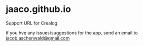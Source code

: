 # jaaco.github.io
Support URL for Crealog

if you hve any issues/suggestions for the app, send an email to jacob.aschenwald@gmail.com
